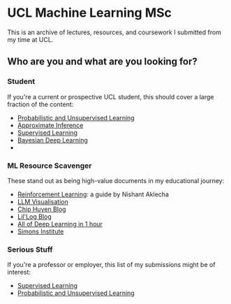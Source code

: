 # UCL Machine Learning MSc
This is an archive of lectures, resources, and coursework I submitted from my time at UCL.

## Who are you and what are you looking for?

### Student
If you're a current or prospective UCL student, this should cover a large fraction of the content:
* [Probabilistic and Unsupervised Learning](https://github.com/victorfiz/ucl_ml/blob/main/unsupervised_learning/Probabilistic%20and%20Unsupervised%20Learning.pdf)
* [Approximate Inference](https://github.com/victorfiz/ucl_ml/blob/main/approximate_inference/Approximate_Inference.pdf)
* [Supervised Learning](https://github.com/victorfiz/ucl_ml/blob/main/supervised_learning/Supervised_Learning_Cheat_Sheet.pdf)
* [Bayesian Deep Learning](https://github.com/victorfiz/ucl_ml/tree/main/bayesian_deep_learning/Bayesian%20Deep%20Learning)
* 

### ML Resource Scavenger
These stand out as being high-value documents in my educational journey:
* [Reinforcement Learning](https://github.com/victorfiz/ucl_ml/blob/main/reinforcement_learning/Learning_Guide_RL.pdf): a guide by Nishant Aklecha
* [LLM Visualisation](https://bbycroft.net/llm)
* [Chip Huyen Blog](https://huyenchip.com/blog/)
* [Lil'Log Blog](https://lilianweng.github.io/)
* [All of Deep Learning in 1 hour](https://www.youtube.com/watch?v=dQw4w9WgXcQ)
* [Simons Institute](https://www.youtube.com/@SimonsInstituteTOC/streams)
  

### Serious Stuff
If you're a professor or employer, this list of my submissions might be of interest:
* [Supervised Learning](https://github.com/victorfiz/ucl_ml/blob/main/supervised_learning/CW2_COMP0078/Supervised_Learning_CW2.pdf)
* [Probabilistic and Unsupervised Learning](https://github.com/victorfiz/ucl_ml/blob/main/unsupervised_learning/CW1_COMP0086/Unsupervised_learning_CW1.pdf)

